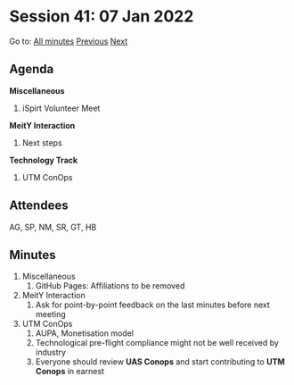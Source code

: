 # Session 41: 07 Jan 2022

Go to: [All minutes](#) [Previous](04.md) [Next](07.md)

## Agenda

**Miscellaneous**

1. iSpirt Volunteer Meet

**MeitY Interaction**

1. Next steps

**Technology Track**

1. UTM ConOps

## Attendees

AG, SP, NM, SR, GT, HB

## Minutes

1. Miscellaneous
    1. GitHub Pages: Affiliations to be removed
2. MeitY Interaction
    1. Ask for point-by-point feedback on the last minutes before next meeting
3. UTM ConOps
    1. AUPA, Monetisation model
    2. Technological pre-flight compliance might not be well received by industry
    3. Everyone should review **UAS Conops** and start contributing to **UTM Conops** in earnest
